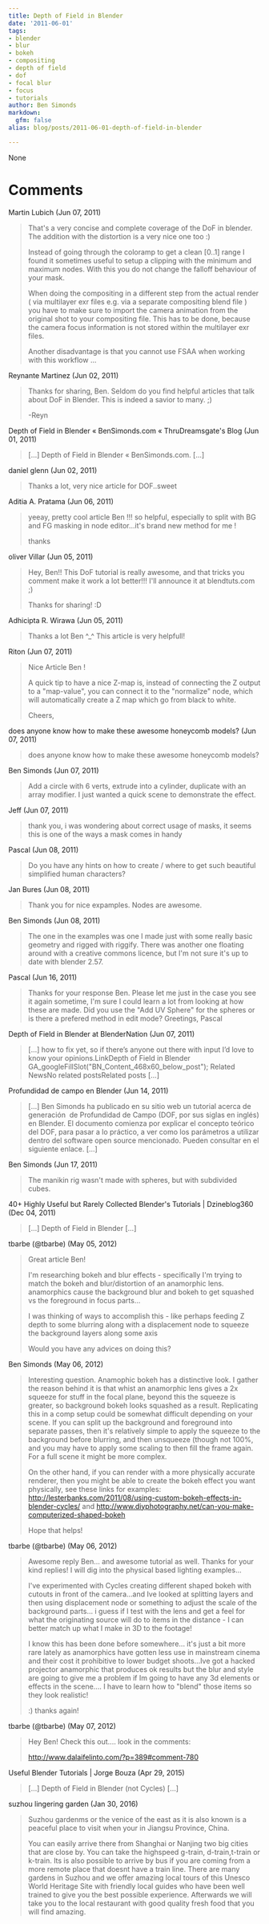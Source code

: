 ```yaml
---
title: Depth of Field in Blender
date: '2011-06-01'
tags:
- blender
- blur
- bokeh
- compositing
- depth of field
- dof
- focal blur
- focus
- tutorials
author: Ben Simonds
markdown:
  gfm: false
alias: blog/posts/2011-06-01-depth-of-field-in-blender

---
```


None




# Comments


Martin Lubich (Jun 07, 2011)
> That's a very concise and complete coverage of the DoF in blender. The addition with the distortion is a very nice one too :)
> 
> Instead of going through the coloramp to get a clean [0..1] range I found it sometimes useful to setup a clipping with the minimum and maximum nodes. With this you do not change the falloff behaviour of your mask.
> 
> When doing the compositing in a different step from the actual render ( via multilayer exr files e.g. via a separate compositing blend file ) you have to make sure to import the camera animation from the original shot to your compositing file. This has to be done, because the camera focus information is not stored within the multilayer exr files.
> 
> Another disadvantage is that you cannot use FSAA when working with this workflow ...

Reynante Martinez (Jun 02, 2011)
> Thanks for sharing, Ben.  Seldom do you find helpful articles that talk about DoF in Blender.  This is indeed a savior to many. ;)
> 
> -Reyn

Depth of Field in Blender « BenSimonds.com &laquo; ThruDreamsgate&#039;s Blog (Jun 01, 2011)
> [...] Depth of Field in Blender « BenSimonds.com. [...]

daniel glenn (Jun 02, 2011)
> Thanks a lot, very nice article for DOF..sweet

Aditia A. Pratama (Jun 06, 2011)
> yeeay, pretty cool article Ben !!! so helpful, especially to split with BG and FG masking in node editor...it's brand new method for me !
> 
> thanks

oliver Villar (Jun 05, 2011)
> Hey, Ben!! This DoF tutorial is really awesome, and that tricks you comment make it work a lot better!!! I'll announce it at blendtuts.com ;)
> 
> Thanks for sharing! :D

Adhicipta R. Wirawa (Jun 05, 2011)
> Thanks a lot Ben ^_^ This article is very helpfull!

Riton (Jun 07, 2011)
> Nice Article Ben ! 
> 
> A quick tip to have a nice Z-map is, instead of connecting the Z output to a "map-value", you can connect it to the "normalize" node, which will automatically create a Z map which go from black to white.
> 
> Cheers,

does anyone know how to make these awesome honeycomb models? (Jun 07, 2011)
> does anyone know how to make these awesome honeycomb models?

Ben Simonds (Jun 07, 2011)
> Add a circle with 6 verts, extrude into a cylinder, duplicate with an array modifier. I just wanted a quick scene to demonstrate the effect.

Jeff (Jun 07, 2011)
> thank you, i was wondering about correct usage of masks, it seems this is one of the ways a mask comes in handy

Pascal (Jun 08, 2011)
> Do you have any hints on how to create / where to get such beautiful simplified human characters?

Jan Bures (Jun 08, 2011)
> Thank you for nice expamples. Nodes are awesome.

Ben Simonds (Jun 08, 2011)
> The one in the examples was one I made just with some really basic geometry and rigged with riggify. There was another one floating around with a creative commons licence, but I'm not sure it's up to date with blender 2.57.

Pascal (Jun 16, 2011)
> Thanks for your response Ben.
> Please let me just in the case you see it again sometime, I'm sure I could learn a lot from looking at how these are made.
> Did you use the "Add UV Sphere" for the spheres or is there a prefered method in edit mode?
> Greetings, Pascal

Depth of Field in Blender at BlenderNation (Jun 07, 2011)
> [...] how to fix yet, so if there’s anyone out there with input I’d love to know your opinions.LinkDepth of Field in Blender   GA_googleFillSlot(&quot;BN_Content_468x60_below_post&quot;);   Related NewsNo related postsRelated posts [...]

Profundidad de campo en Blender (Jun 14, 2011)
> [...] Ben Simonds ha publicado en su sitio web un tutorial acerca de generación  de Profundidad de Campo (DOF, por sus siglas en inglés) en Blender. El documento comienza por explicar el concepto teórico del DOF, para pasar a lo práctico, a ver como los parámetros a utilizar dentro del software open source mencionado. Pueden consultar en el siguiente enlace. [...]

Ben Simonds (Jun 17, 2011)
> The manikin rig wasn't made with spheres, but with subdivided cubes.

40+ Highly Useful but Rarely Collected Blender's Tutorials | Dzineblog360 (Dec 04, 2011)
> [...] Depth of Field in Blender [...]

tbarbe (@tbarbe) (May 05, 2012)
> Great article Ben!
> 
> 
> I'm researching bokeh and blur effects - specifically I'm trying to match the bokeh and blur/distortion of an anamorphic lens.  anamorphics cause the background blur and bokeh to get squashed vs the foreground in focus parts...
> 
> I was thinking of ways to accomplish this - like perhaps feeding Z depth to some blurring along with a displacement node to squeeze the background layers along some axis
> 
> Would you have any advices on doing this?

Ben Simonds (May 06, 2012)
> Interesting question. Anamophic bokeh has a distinctive look. I gather the reason behind it is that whist an anamorphic lens gives a 2x squeeze for stuff in the focal plane, beyond this the squeeze is greater, so background bokeh looks squashed as a result. Replicating this in a comp setup could be somewhat difficult depending on your scene. If you can split up the background and foreground into separate passes, then it's relatively simple to apply the squeeze to the background before blurring, and then unsqueeze (though not 100%, and you may have to apply some scaling to then fill the frame again. For a full scene it might be more complex.
> 
> On the other hand, if you can render with a more physically accurate renderer, then you might be able to create the bokeh effect you want physically, see these links for examples: http://lesterbanks.com/2011/08/using-custom-bokeh-effects-in-blender-cycles/ and http://www.diyphotography.net/can-you-make-computerized-shaped-bokeh
> 
> Hope that helps!

tbarbe (@tbarbe) (May 06, 2012)
> Awesome reply Ben... and awesome tutorial as well.  Thanks for your kind replies!  I will dig into the physical based lighting examples...
> 
> I've experimented with Cycles creating different shaped bokeh with cutouts in front of the camera...and Ive looked at splitting layers and then using displacement node or something to adjust the scale of the background parts... i guess if I test with the lens and get a feel for what the originating source will do to items in the distance - I can better match up what I make in 3D to the footage!  
> 
> I know this has been done before somewhere... it's just a bit more rare lately as anamorphics have gotten less use in mainstream cinema and their cost it prohibitive to lower budget shoots...Ive got a hacked projector anamorphic that produces ok results but the blur and style are going to give me a problem if Im going to have any 3d elements or effects in the scene.... I have to learn how to "blend" those items so they look realistic!
> 
> :)  thanks again!

tbarbe (@tbarbe) (May 07, 2012)
> Hey Ben!  Check this out.... look in the comments:
> 
> http://www.dalaifelinto.com/?p=389#comment-780

Useful Blender Tutorials | Jorge Bouza (Apr 29, 2015)
> [&#8230;] Depth of Field in Blender (not Cycles) [&#8230;]

suzhou lingering garden (Jan 30, 2016)
> Suzhou gardenms or the venice of the east as it is also known is a peaceful 
> place to visit when your in Jiangsu Province, China.
> 
> You can easily arrive there from Shanghai or Nanjing two big cities that are close by.
> You can take the highspeed g-train, d-train,t-train or k-train. Its is also 
> possible to arrive by bus if you are coming from a more remote 
> place that doesnt have a train line. There are many gardens 
> in Suzhou and we offer amazing local tours of this Unesco World Heritage Site with 
> friendly local guides who have been well trained to give you the best possible experience.
> Afterwards we will take you to the local restaurant with good quality fresh food that you will 
> find amazing.
